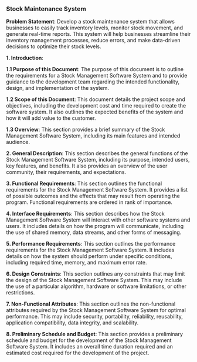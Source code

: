 ### Stock Maintenance System 

**Problem Statement**: Develop a stock maintenance system that allows businesses to easily track inventory levels, monitor stock movement, and generate real-time reports. 
This system will help businesses streamline their inventory management processes, reduce errors, and make data-driven decisions to optimize their stock levels.

**1. Introduction**:

**1.1 Purpose of this Document**: The purpose of this document is to outline the requirements for a Stock Management Software System and to provide guidance to the development team regarding the intended functionality, design, and implementation of the system.

**1.2 Scope of this Document**: This document details the project scope and objectives, including the development cost and time required to create the software system. It also outlines the expected benefits of the system and how it will add value to the customer.

**1.3 Overview**: This section provides a brief summary of the Stock Management Software System, including its main features and intended audience.

**2. General Description**: This section describes the general functions of the Stock Management Software System, including its purpose, intended users, key features, and benefits. It also provides an overview of the user community, their requirements, and expectations.

**3. Functional Requirements**: This section outlines the functional requirements for the Stock Management Software System. It provides a list of possible outcomes and the effects that may result from operating the program. Functional requirements are ordered in rank of importance.

**4. Interface Requirements**: This section describes how the Stock Management Software System will interact with other software systems and users. It includes details on how the program will communicate, including the use of shared memory, data streams, and other forms of messaging.

**5. Performance Requirements**: This section outlines the performance requirements for the Stock Management Software System. It includes details on how the system should perform under specific conditions, including required time, memory, and maximum error rate.

**6. Design Constraints**: This section outlines any constraints that may limit the design of the Stock Management Software System. This may include the use of a particular algorithm, hardware or software limitations, or other restrictions.

**7. Non-Functional Attributes**: This section outlines the non-functional attributes required by the Stock Management Software System for optimal performance. This may include security, portability, reliability, reusability, application compatibility, data integrity, and scalability.

**8. Preliminary Schedule and Budget**: This section provides a preliminary schedule and budget for the development of the Stock Management Software System. It includes an overall time duration required and an estimated cost required for the development of the project.




